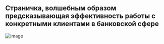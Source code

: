 ## Страничка, волшебным образом предсказывающая эффективность работы с конкретными клиентами в банковской сфере
![image](https://user-images.githubusercontent.com/54524404/173234981-f69df2aa-ac53-4a36-a2d2-5e3eaecd38cf.png)